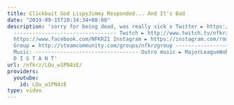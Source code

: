 ```yaml
---
title: Clickbait God LispyJimmy Responded... And It's Bad
date: "2019-09-15T10:34:34+08:00"
description: 'sorry for being dead, was really sick x Twitter ► https://twitter.com/NFKRZAlt
  --------------------------------- Twitch ► http://www.twitch.tv/nfkrz Facebook ►
  https://www.facebook.com/NFKRZ1 Instagram ► https://instagram.com/roman_nfkrz/ Steam
  Group ► http://steamcommunity.com/groups/nfkrzgroup ---------------------------------
  Music: --------------------------------- Outro music ► MajorLeagueWobs/Holder -
  D I S T A N T'
url: /nfkrz/LQu_w1PN4zE/
providers:
  youtube:
    id: LQu_w1PN4zE
type: video
---
```

